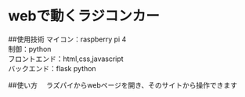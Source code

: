 # webで動くラジコンカー
##使用技術
マイコン：raspberry pi 4</br>
制御：python</br>
フロントエンド：html,css,javascript</br>
バックエンド：flask python</br>

##使い方
　ラズパイからwebページを開き、そのサイトから操作できます</br>
